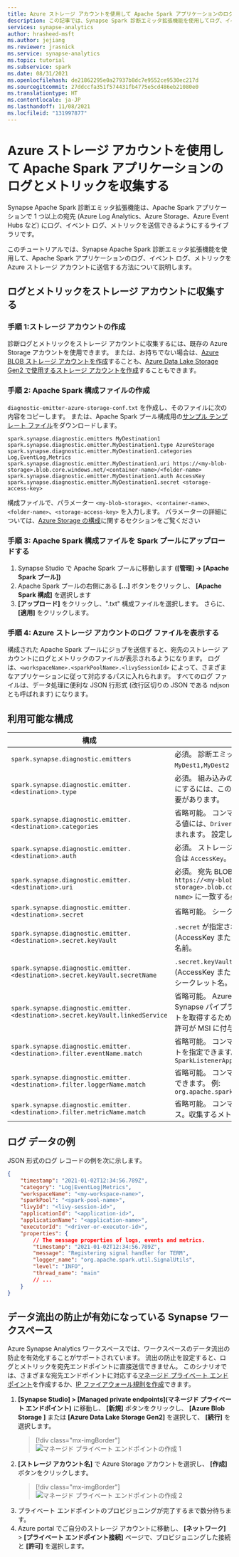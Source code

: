 ```yaml
---
title: Azure ストレージ アカウントを使用して Apache Spark アプリケーションのログとメトリックを収集する
description: この記事では、Synapse Spark 診断エミッタ拡張機能を使用してログ、イベント ログ、メトリックを収集する方法、および Grafana ダッシュボードを統合する方法について説明します。
services: synapse-analytics
author: hrasheed-msft
ms.author: jejiang
ms.reviewer: jrasnick
ms.service: synapse-analytics
ms.topic: tutorial
ms.subservice: spark
ms.date: 08/31/2021
ms.openlocfilehash: de21862295e0a27937b8dc7e9552ce9530ec217d
ms.sourcegitcommit: 27ddccfa351f574431fb4775e5cd486eb21080e0
ms.translationtype: HT
ms.contentlocale: ja-JP
ms.lasthandoff: 11/08/2021
ms.locfileid: "131997877"
---
```

# <a name="collect-your-apache-spark-applications-logs-and-metrics-using-azure-storage-account"></a>Azure ストレージ アカウントを使用して Apache Spark アプリケーションのログとメトリックを収集する

Synapse Apache Spark 診断エミッタ拡張機能は、Apache Spark アプリケーションで 1 つ以上の宛先 (Azure Log Analytics、Azure Storage、Azure Event Hubs など) にログ、イベント ログ、メトリックを送信できるようにするライブラリです。 

このチュートリアルでは、Synapse Apache Spark 診断エミッタ拡張機能を使用して、Apache Spark アプリケーションのログ、イベント ログ、メトリックを Azure ストレージ アカウントに送信する方法について説明します。

## <a name="collect-logs-and-metrics-to-storage-account"></a>ログとメトリックをストレージ アカウントに収集する

### <a name="step-1-create-a-storage-account"></a>手順 1:ストレージ アカウントの作成

診断ログとメトリックをストレージ アカウントに収集するには、既存の Azure Storage アカウントを使用できます。 または、お持ちでない場合は、[Azure BLOB ストレージ アカウントを作成](../../storage/common/storage-account-create.md)することも、[Azure Data Lake Storage Gen2 で使用するストレージ アカウントを作成](../../storage/blobs/create-data-lake-storage-account.md)することもできます。

### <a name="step-2-create-an-apache-spark-configuration-file"></a>手順 2: Apache Spark 構成ファイルの作成

`diagnostic-emitter-azure-storage-conf.txt` を作成し、そのファイルに次の内容をコピーします。 または、Apache Spark プール構成用の[サンプル テンプレート ファイル](https://go.microsoft.com/fwlink/?linkid=2169375)をダウンロードします。

```
spark.synapse.diagnostic.emitters MyDestination1
spark.synapse.diagnostic.emitter.MyDestination1.type AzureStorage
spark.synapse.diagnostic.emitter.MyDestination1.categories Log,EventLog,Metrics
spark.synapse.diagnostic.emitter.MyDestination1.uri https://<my-blob-storage>.blob.core.windows.net/<container-name>/<folder-name>
spark.synapse.diagnostic.emitter.MyDestination1.auth AccessKey
spark.synapse.diagnostic.emitter.MyDestination1.secret <storage-access-key>
```

構成ファイルで、パラメーター `<my-blob-storage>`、`<container-name>`、`<folder-name>`、`<storage-access-key>` を入力します。
パラメーターの詳細については、[Azure Storage の構成](#available-configurations)に関するセクションをご覧ください

### <a name="step-3-upload-the-apache-spark-configuration-file-to-spark-pool"></a>手順 3: Apache Spark 構成ファイルを Spark プールにアップロードする

1. Synapse Studio で Apache Spark プールに移動します **([管理] -> [Apache Spark プール])**
1. Apache Spark プールの右側にある **[...]** ボタンをクリックし、 **[Apache Spark 構成]** を選択します
1. **[アップロード]** をクリックし、".txt" 構成ファイルを選択します。 さらに、 **[適用]** をクリックします。

### <a name="step-4-view-the-logs-files-in-azure-storage-account"></a>手順 4: Azure ストレージ アカウントのログ ファイルを表示する


構成された Apache Spark プールにジョブを送信すると、宛先のストレージ アカウントにログとメトリックのファイルが表示されるようになります。
ログは、`<workspaceName>.<sparkPoolName>.<livySessionId>` によって、さまざまなアプリケーションに従って対応するパスに入れられます。
すべてのログ ファイルは、データ処理に便利な JSON 行形式 (改行区切りの JSON である ndjson とも呼ばれます) になります。

## <a name="available-configurations"></a>利用可能な構成

| 構成 | 説明 |
| --- | --- |
| `spark.synapse.diagnostic.emitters`                                         | 必須。 診断エミッタのコンマ区切りの宛先名。 たとえば、`MyDest1,MyDest2` のように指定します。 |
| `spark.synapse.diagnostic.emitter.<destination>.type`                       | 必須。 組み込みの宛先の種類。 Azure ストレージの宛先を有効にするには、このフィールドに `AzureStorage` が含まれている必要があります。 |
| `spark.synapse.diagnostic.emitter.<destination>.categories`                 | 省略可能。 コンマ区切りの選択されたログ カテゴリ。 指定できる値には、`DriverLog`、`ExecutorLog`、`EventLog`、`Metrics` が含まれます。 設定しない場合、既定値は **すべての** カテゴリです。 |
| `spark.synapse.diagnostic.emitter.<destination>.auth`                       | 必須。 ストレージ アカウントの[アクセス キー](../../storage/common/storage-account-keys-manage.md)承認を使用する場合は `AccessKey`。 [Shared Access Signature](../../storage/common/storage-sas-overview.md) 承認の場合は `SAS`。 |
| `spark.synapse.diagnostic.emitter.<destination>.uri`                        | 必須。 宛先 BLOB コンテナー フォルダーの URI。 パターン `https://<my-blob-storage>.blob.core.windows.net/<container-name>/<folder-name>` に一致する必要があります。 |
| `spark.synapse.diagnostic.emitter.<destination>.secret`                     | 省略可能。 シークレット (AccessKey または SAS) の内容。 |
| `spark.synapse.diagnostic.emitter.<destination>.secret.keyVault`            | `.secret` が指定されていない場合は必須です。 シークレット (AccessKey または SAS) が格納されている [Azure Key Vault](../../key-vault/general/overview.md) の名前。 |
| `spark.synapse.diagnostic.emitter.<destination>.secret.keyVault.secretName` | `.secret.keyVault` を指定した場合は必須。 シークレット (AccessKey または SAS) が格納されている Azure Key Vault のシークレット名。 |
| `spark.synapse.diagnostic.emitter.<destination>.secret.keyVault.linkedService` | 省略可能。 Azure Key Vault のリンクされたサービス名。 Synapse パイプラインで有効にした場合、AKV からシークレットを取得するために必要です。 (AKV に対する読み取りアクセス許可が MSI に付与されていることを確認してください)。 |
| `spark.synapse.diagnostic.emitter.<destination>.filter.eventName.match`     | 省略可能。 コンマ区切りの Spark イベント名。収集するイベントを指定できます。 例: `SparkListenerApplicationStart,SparkListenerApplicationEnd` |
| `spark.synapse.diagnostic.emitter.<destination>.filter.loggerName.match`    | 省略可能。 コンマ区切りの log4j ロガー名。収集するログを指定できます。 例: `org.apache.spark.SparkContext,org.example.Logger` |
| `spark.synapse.diagnostic.emitter.<destination>.filter.metricName.match`    | 省略可能。 コンマ区切りの Spark メトリック名のサフィックス。収集するメトリックを指定できます。 例: `jvm.heap.used` |

## <a name="log-data-sample"></a>ログ データの例

JSON 形式のログ レコードの例を次に示します。

```json
{
    "timestamp": "2021-01-02T12:34:56.789Z",
    "category": "Log|EventLog|Metrics",
    "workspaceName": "<my-workspace-name>",
    "sparkPool": "<spark-pool-name>",
    "livyId": "<livy-session-id>",
    "applicationId": "<application-id>",
    "applicationName": "<application-name>",
    "executorId": "<driver-or-executor-id>",
    "properties": {
        // The message properties of logs, events and metrics.
        "timestamp": "2021-01-02T12:34:56.789Z",
        "message": "Registering signal handler for TERM",
        "logger_name": "org.apache.spark.util.SignalUtils",
        "level": "INFO",
        "thread_name": "main"
        // ...
    }
}
```

## <a name="synapse-workspace-with-data-exfiltration-protection-enabled"></a>データ流出の防止が有効になっている Synapse ワークスペース

Azure Synapse Analytics ワークスペースでは、ワークスペースのデータ流出の防止を有効化することがサポートされています。 流出の防止を設定すると、ログとメトリックを宛先エンドポイントに直接送信できません。 このシナリオでは、さまざまな宛先エンドポイントに対応する[マネージド プライベート エンドポイント](../../synapse-analytics/security/synapse-workspace-managed-private-endpoints.md)を作成するか、[IP ファイアウォール規則を作成](../../synapse-analytics/security/synapse-workspace-ip-firewall.md)できます。


1. **[Synapse Studio] > [Managed private endpoints]\(マネージド プライベート エンドポイント\)** に移動し、 **[新規]** ボタンをクリックし、 **[Azure Blob Storage ]** または **[Azure Data Lake Storage Gen2]** を選択して、 **[続行]** を選択します。
   > [!div class="mx-imgBorder"]
   > ![マネージド プライベート エンドポイントの作成 1](./media/azure-synapse-diagnostic-emitters-azure-storage/create-private-endpoint-1.png)
2. **[ストレージ アカウント名]** で Azure Storage アカウントを選択し、 **[作成]** ボタンをクリックします。
   > [!div class="mx-imgBorder"]
   > ![マネージド プライベート エンドポイントの作成 2](./media/azure-synapse-diagnostic-emitters-azure-storage/create-private-endpoint-2.png)
3. プライベート エンドポイントのプロビジョニングが完了するまで数分待ちます。
4. Azure portal でご自分のストレージ アカウントに移動し、 **[ネットワーク]**  >  **[プライベート エンドポイント接続]** ページで、プロビジョニングした接続と **[許可]** を選択します。


